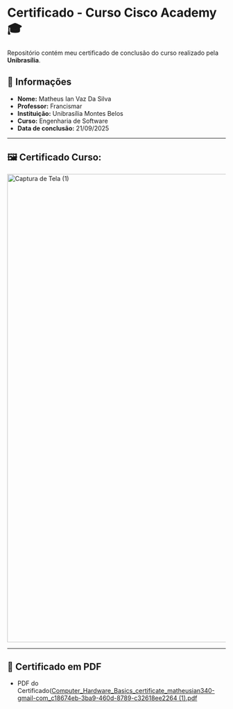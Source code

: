 # Certificado - Curso Cisco Academy 🎓

Repositório contém meu certificado de conclusão do curso realizado pela **Unibrasília**.

## 📜 Informações
- **Nome:** Matheus Ian Vaz Da Silva
- **Professor:** Francismar 
- **Instituição:** Unibrasília Montes Belos
- **Curso:** Engenharia de Software
- **Data de conclusão:** 21/09/2025

---

## 🖼️ Certificado Curso:

<img width="1920" height="1080" alt="Captura de Tela (1)" src="https://github.com/user-attachments/assets/ec9f9e92-6820-4c21-9fd2-25cf01a3e635" />

---

## 📂 Certificado em PDF

* PDF do Certificado([Computer_Hardware_Basics_certificate_matheusian340-gmail-com_c18674eb-3ba9-460d-8789-c32618ee2264 (1).pdf](https://github.com/user-attachments/files/22454790/Computer_Hardware_Basics_certificate_matheusian340-gmail-com_c18674eb-3ba9-460d-8789-c32618ee2264.1.pdf)
  


